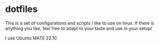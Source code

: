# dotfiles

This is a set of configurations and scripts I like to use on linux.
If there is anything you like, feel free to adapt to your taste and use in your setup!

I use Ubuntu MATE 22.10
